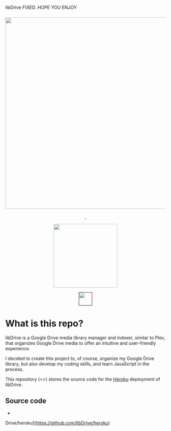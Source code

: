 libDrive FIXED.
HOPE YOU ENJOY
<a href="#">
  <h3 align="center">
    <img src="" width="600px" />
  </h3>
</a>
<p align="center">
  <a href="">
    <img src="" />
  </a>
  <a href="">
    <img src="" />
  </a>
</p>
<p align="center">
  <a href="https://heroku.com/deploy?template=https://github.com/asadboi123/ldriveheroku">
    <img src="https://img.shields.io/badge/Deploy%20To%20Heroku-blueviolet?style=for-the-badge&logo=heroku" width="200" />
  </a>
</p>
<p align="center">
  <a href="">
    <img src="" width="42" />
  </a>
</p>

# What is this repo?

libDrive is a Google Drive media library manager and indexer, similar to Plex, that organizes Google Drive media to offer an intuitive and user-friendly experience.

I decided to create this project to, of course, organize my Google Drive library, but also develop my coding skills, and learn JavaScript in the process.

This repository (<>) stores the source code for the [Heroku](https://heroku.com) deployment of libDrive.

## Source code




-
Drive/heroku](https://github.com/libDrive/heroku)

